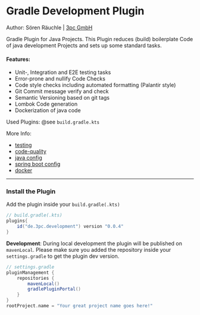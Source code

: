 # Gradle Development Plugin 
Author: Sören Räuchle | [3pc GmbH](https://3pc.de)

Gradle Plugin for Java Projects. This Plugin reduces (build) boilerplate Code of java development Projects and sets up some standard tasks.

#### Features:
- Unit-, Integration and E2E testing tasks
- Error-prone and nullify Code Checks
- Code style checks including automated formatting (Palantir style)
- Git Commit message verify and check
- Semantic Versioning based on git tags
- Lombok Code generation
- Dockerization of java code

Used Plugins: @see `build.gradle.kts`

More Info:
- [testing](/docs/testing.md)
- [code-quality](/docs/code-quality.md)
- [java config](/docs/java.md)
- [spring boot config](/docs/spring.md)
- [docker](/docs/docker.md)

---

### Install the Plugin
Add the plugin inside your `build.gradle(.kts)`
```groovy
// build.gradle(.kts)
plugins{
    id("de.3pc.development") version "0.0.4"
}
```

**Development**: During local development the plugin will be published on `mavenLocal`. Please make sure you added the repository inside your `settings.gradle` to get the plugin dev version. 
```groovy
// settings.gradle
pluginManagement {
    repositories {
        mavenLocal()
        gradlePluginPortal()
    }
}
rootProject.name = "Your great project name goes here!" 

```

